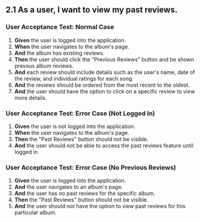 ## 2.1 As a user, I want to view my past reviews.

### User Acceptance Test: Normal Case

1. **Given** the user is logged into the application.
2. **When** the user navigates to the album's page.
3. **And** the album has existing reviews.
4. **Then** the user should click the "Previous Reviews" button and be shown prevous album reviews.
5. **And** each review should include details such as the user's name, date of the review, and individual ratings for each song.
6. **And** the reviews should be ordered from the most recent to the oldest.
7. **And** the user should have the option to click on a specific review to view more details.

### User Acceptance Test: Error Case (Not Logged In)

1. **Given** the user is not logged into the application.
2. **When** the user navigates to the album's page.
3. **Then** the "Past Reviews" button should not be visible.
4. **And** the user should not be able to access the past reviews feature until logged in

### User Acceptance Test: Error Case (No Previous Reviews)

1. **Given** the user is logged into the application.
2. **And** the user navigates to an album's page.
3. **And** the user has no past reviews for the specific album.
4. **Then** the "Past Reviews" button should not be visible.
5. **And** the user should not have the option to view past reviews for this particular album.

